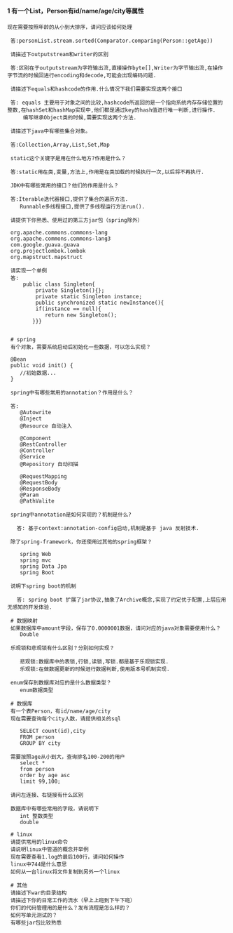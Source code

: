 #### 1 有一个List<Person>，Person有id/name/age/city等属性
     
    现在需要按照年龄的从小到大排序，请问应该如何处理

     答:personList.stream.sorted(Comparator.comparing(Person::getAge))

     请描述下outputstream和writer的区别

     答:区别在于outputstream为字符输出流,直接操作byte[],Writer为字节输出流,在操作字节流的时候回进行encoding和decode,可能会出现编码问题.

     请描述下equals和hashcode的作用.什么情况下我们需要实现这两个接口

     答: equals 主要用于对象之间的比较,hashcode所返回的是一个指向系统内存存储位置的整数,在hashSet和hashMap实现中,他们都是通过key的hash值进行唯一判断,进行操作.
         编写继承Object类的时候,需要实现这两个方法.

     请描述下java中有哪些集合对象。

     答:Collection,Array,List,Set,Map

     static这个关键字是用在什么地方?作用是什么？

     答:static用在类,变量,方法上,作用是在类加载的时候执行一次,以后将不再执行.

     JDK中有哪些常用的接口？他们的作用是什么？

     答:Iterable迭代器接口,提供了集合的遍历方法.
        Runnable多线程接口,提供了多线程运行方法run().

     请提供下你熟悉、使用过的第三方jar包（spring除外）

     org.apache.commons.commons-lang
     org.apache.commons.commons-lang3
     com.google.guava.guava
     org.projectlombok.lombok
     org.mapstruct.mapstruct

     请实现一个单例
     答:
         public class Singleton{
             private Singleton(){};
             private static Singleton instance;
             public synchronized static newInstance(){
             if(instance == null){
                return new Singleton();
            }}}


     # spring
     有个对象，需要系统启动后初始化一些数据，可以怎么实现？

     @Bean
     public void init() {
        //初始数据...
     }

     spring中有哪些常用的annotation？作用是什么？

     答:
        @Autowrite
        @Inject
        @Resource 自动注入

        @Component
        @RestController
        @Controller
        @Service
        @Repository 自动扫描

        @RequestMapping
        @RequestBody
        @ResponseBody
        @Param
        @PathValite

     spring中annotation是如何实现的？机制是什么?

       答: 基于context:annotation-config启动,机制是基于 java 反射技术.

     除了spring-framework，你还使用过其他的spring框架？

        spring Web
        spring mvc
        spring Data Jpa
        spring Boot

     说明下spring boot的机制

       答: spring boot 扩展了jar协议,抽象了Archive概念,实现了约定优于配置,上层应用无感知的开发体验.

     # 数据映射
     如果数据库中amount字段，保存了0.0000001数据，请问对应的java对象需要使用什么？
        Double

     乐观锁和悲观锁有什么区别？分别如何实现？

        悲观锁:数据库中的表锁,行锁,读锁,写锁.都是基于乐观锁实现.
        乐观锁:在做数据更新的时候进行数据判断,使用版本号机制实现.

     enum保存到数据库对应的是什么数据类型？
        enum数据类型

     # 数据库
     有一个表Person，有id/name/age/city
     现在需要查询每个city人数，请提供相关的sql

        SELECT count(id),city
        FROM person
        GROUP BY city

     需要按照age从小到大，查询排名100-200的用户
        select *
        from person
        order by age asc
        limit 99,100;

     请问左连接、右链接有什么区别

     数据库中有哪些常用的字段，请说明下
        int 整数类型
        double

     # linux
     请提供常用的linux命令
     请说明linux中管道的概念并举例
     现在需要查看1.log的最后100行，请问如何操作
     linux中744是什么意思
     如何从一台linux将文件复制到另外一个linux

     # 其他
     请描述下war的目录结构
     请描述下你的日常工作的流水（早上上班到下午下班）
     你们的代码管理用的是什么？发布流程是怎么样的？
     如何写单元测试的？
     有哪些jar包比较熟悉
